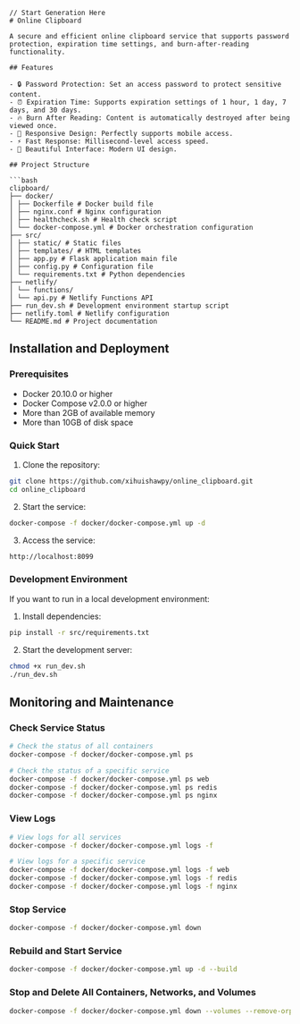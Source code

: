 ```
// Start Generation Here
# Online Clipboard

A secure and efficient online clipboard service that supports password protection, expiration time settings, and burn-after-reading functionality.

## Features

- 🔒 Password Protection: Set an access password to protect sensitive content.
- ⏰ Expiration Time: Supports expiration settings of 1 hour, 1 day, 7 days, and 30 days.
- 🔥 Burn After Reading: Content is automatically destroyed after being viewed once.
- 📱 Responsive Design: Perfectly supports mobile access.
- ⚡ Fast Response: Millisecond-level access speed.
- 🎨 Beautiful Interface: Modern UI design.

## Project Structure

```bash
clipboard/
├── docker/
│ ├── Dockerfile # Docker build file
│ ├── nginx.conf # Nginx configuration
│ ├── healthcheck.sh # Health check script
│ └── docker-compose.yml # Docker orchestration configuration
├── src/
│ ├── static/ # Static files
│ ├── templates/ # HTML templates
│ ├── app.py # Flask application main file
│ ├── config.py # Configuration file
│ └── requirements.txt # Python dependencies
├── netlify/
│ └── functions/
│ └── api.py # Netlify Functions API
├── run_dev.sh # Development environment startup script
├── netlify.toml # Netlify configuration
└── README.md # Project documentation
```

## Installation and Deployment

### Prerequisites

- Docker 20.10.0 or higher
- Docker Compose v2.0.0 or higher
- More than 2GB of available memory
- More than 10GB of disk space

### Quick Start

1. Clone the repository:
```bash
git clone https://github.com/xihuishawpy/online_clipboard.git
cd online_clipboard
```

2. Start the service:
```bash
docker-compose -f docker/docker-compose.yml up -d
```

3. Access the service:
```bash
http://localhost:8099
```

### Development Environment

If you want to run in a local development environment:

1. Install dependencies:
```bash
pip install -r src/requirements.txt
```

2. Start the development server:
```bash
chmod +x run_dev.sh
./run_dev.sh
```

## Monitoring and Maintenance

### Check Service Status

```bash
# Check the status of all containers
docker-compose -f docker/docker-compose.yml ps

# Check the status of a specific service
docker-compose -f docker/docker-compose.yml ps web
docker-compose -f docker/docker-compose.yml ps redis
docker-compose -f docker/docker-compose.yml ps nginx
```

### View Logs

```bash
# View logs for all services
docker-compose -f docker/docker-compose.yml logs -f

# View logs for a specific service
docker-compose -f docker/docker-compose.yml logs -f web
docker-compose -f docker/docker-compose.yml logs -f redis
docker-compose -f docker/docker-compose.yml logs -f nginx
```

### Stop Service

```bash
docker-compose -f docker/docker-compose.yml down
```

### Rebuild and Start Service

```bash
docker-compose -f docker/docker-compose.yml up -d --build
```

### Stop and Delete All Containers, Networks, and Volumes

```bash
docker-compose -f docker/docker-compose.yml down --volumes --remove-orphans
```

